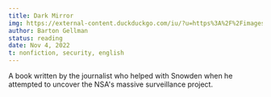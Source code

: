 ```yaml
---
title: Dark Mirror
img: https://external-content.duckduckgo.com/iu/?u=https%3A%2F%2Fimages.booksense.com%2Fimages%2F016%2F206%2F9781594206016.jpg&f=1&nofb=1&ipt=0d48b6914a955200e3443289411c8678df1fd5909798112dd44352f8d978e34d&ipo=images
author: Barton Gellman
status: reading
date: Nov 4, 2022
t: nonfiction, security, english
---
```


A book written by the journalist who helped with Snowden when he attempted to uncover the NSA's massive surveillance project. 
